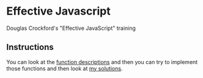 # Effective Javascript

Douglas Crockford's "Effective JavaScript" training

## Instructions

You can look at the [function descriptions](https://github.paypal.com/BRJENNINGS/effective-javascript/blob/master/index.test.js) and then you can try to implement those functions and then look at [my solutions](https://github.paypal.com/BRJENNINGS/effective-javascript/blob/master/index.js).
